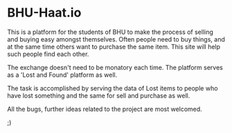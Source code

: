# BHU-Haat.io
	
This is a platform for the students of BHU to make the process of selling and buying easy amongst themselves. Often people need to buy things, and at the same time others want to purchase the same item. This site will help such people find each other. 
	
The exchange doesn't need to be monatory each time. The platform serves as a 'Lost and Found' platform as well. 

The task is accomplished by serving the data of Lost items to people who have lost something and the same for sell and purchase as well.

All the bugs, further ideas related to the project are most welcomed.

;)
